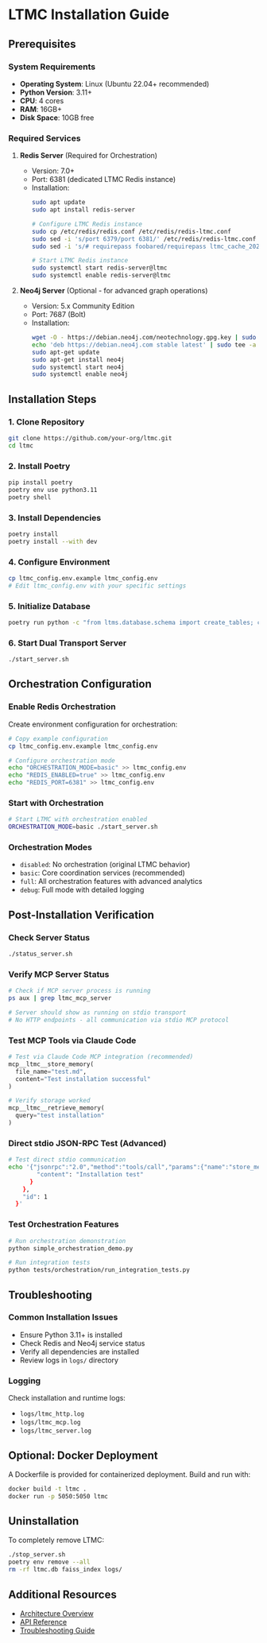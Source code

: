 # LTMC Installation Guide

## Prerequisites

### System Requirements
- **Operating System**: Linux (Ubuntu 22.04+ recommended)
- **Python Version**: 3.11+
- **CPU**: 4 cores
- **RAM**: 16GB+
- **Disk Space**: 10GB free

### Required Services
1. **Redis Server** (Required for Orchestration)
   - Version: 7.0+
   - Port: 6381 (dedicated LTMC Redis instance)
   - Installation:
     ```bash
     sudo apt update
     sudo apt install redis-server
     
     # Configure LTMC Redis instance
     sudo cp /etc/redis/redis.conf /etc/redis/redis-ltmc.conf
     sudo sed -i 's/port 6379/port 6381/' /etc/redis/redis-ltmc.conf
     sudo sed -i 's/# requirepass foobared/requirepass ltmc_cache_2025/' /etc/redis/redis-ltmc.conf
     
     # Start LTMC Redis instance
     sudo systemctl start redis-server@ltmc
     sudo systemctl enable redis-server@ltmc
     ```

2. **Neo4j Server** (Optional - for advanced graph operations)
   - Version: 5.x Community Edition
   - Port: 7687 (Bolt)
   - Installation:
     ```bash
     wget -O - https://debian.neo4j.com/neotechnology.gpg.key | sudo apt-key add -
     echo 'deb https://debian.neo4j.com stable latest' | sudo tee -a /etc/apt/sources.list.d/neo4j.list
     sudo apt-get update
     sudo apt-get install neo4j
     sudo systemctl start neo4j
     sudo systemctl enable neo4j
     ```

## Installation Steps

### 1. Clone Repository
```bash
git clone https://github.com/your-org/ltmc.git
cd ltmc
```

### 2. Install Poetry
```bash
pip install poetry
poetry env use python3.11
poetry shell
```

### 3. Install Dependencies
```bash
poetry install
poetry install --with dev
```

### 4. Configure Environment
```bash
cp ltmc_config.env.example ltmc_config.env
# Edit ltmc_config.env with your specific settings
```

### 5. Initialize Database
```bash
poetry run python -c "from ltms.database.schema import create_tables; create_tables()"
```

### 6. Start Dual Transport Server
```bash
./start_server.sh
```

## Orchestration Configuration

### Enable Redis Orchestration
Create environment configuration for orchestration:

```bash
# Copy example configuration
cp ltmc_config.env.example ltmc_config.env

# Configure orchestration mode
echo "ORCHESTRATION_MODE=basic" >> ltmc_config.env
echo "REDIS_ENABLED=true" >> ltmc_config.env
echo "REDIS_PORT=6381" >> ltmc_config.env
```

### Start with Orchestration
```bash
# Start LTMC with orchestration enabled
ORCHESTRATION_MODE=basic ./start_server.sh
```

### Orchestration Modes
- `disabled`: No orchestration (original LTMC behavior)
- `basic`: Core coordination services (recommended)
- `full`: All orchestration features with advanced analytics
- `debug`: Full mode with detailed logging

## Post-Installation Verification

### Check Server Status
```bash
./status_server.sh
```

### Verify MCP Server Status
```bash
# Check if MCP server process is running
ps aux | grep ltmc_mcp_server

# Server should show as running on stdio transport
# No HTTP endpoints - all communication via stdio MCP protocol
```

### Test MCP Tools via Claude Code
```python
# Test via Claude Code MCP integration (recommended)
mcp__ltmc__store_memory(
  file_name="test.md",
  content="Test installation successful"
)

# Verify storage worked
mcp__ltmc__retrieve_memory(
  query="test installation"
)
```

### Direct stdio JSON-RPC Test (Advanced)
```bash
# Test direct stdio communication
echo '{"jsonrpc":"2.0","method":"tools/call","params":{"name":"store_memory","arguments":{"file_name":"test.md","content":"Test"}},"id":1}' | ./run_modular_stdio.sh
        "content": "Installation test"
      }
    },
    "id": 1
  }'
```

### Test Orchestration Features
```bash
# Run orchestration demonstration
python simple_orchestration_demo.py

# Run integration tests
python tests/orchestration/run_integration_tests.py
```

## Troubleshooting

### Common Installation Issues
- Ensure Python 3.11+ is installed
- Check Redis and Neo4j service status
- Verify all dependencies are installed
- Review logs in `logs/` directory

### Logging
Check installation and runtime logs:
- `logs/ltmc_http.log`
- `logs/ltmc_mcp.log`
- `logs/ltmc_server.log`

## Optional: Docker Deployment

A Dockerfile is provided for containerized deployment. Build and run with:

```bash
docker build -t ltmc .
docker run -p 5050:5050 ltmc
```

## Uninstallation

To completely remove LTMC:
```bash
./stop_server.sh
poetry env remove --all
rm -rf ltmc.db faiss_index logs/
```

## Additional Resources
- [Architecture Overview](/docs/architecture/systemArchtecture.md)
- [API Reference](/docs/api/README.md)
- [Troubleshooting Guide](/docs/guides/TROUBLESHOOTING.md)